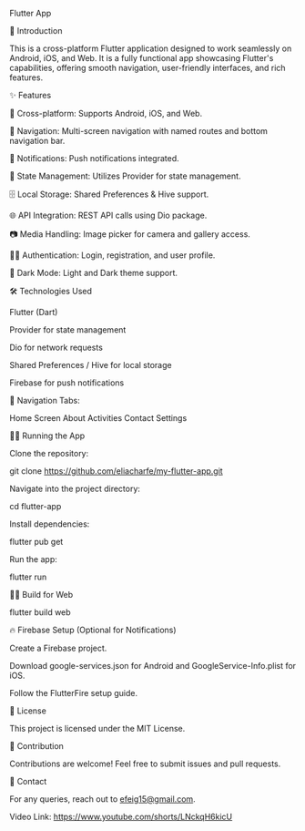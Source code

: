 Flutter App

📱 Introduction

This is a cross-platform Flutter application designed to work seamlessly on Android, iOS, and Web. It is a fully functional app showcasing Flutter's capabilities, offering smooth navigation, user-friendly interfaces, and rich features.

✨ Features

🔄 Cross-platform: Supports Android, iOS, and Web.

🧭 Navigation: Multi-screen navigation with named routes and bottom navigation bar.

🔔 Notifications: Push notifications integrated.

📄 State Management: Utilizes Provider for state management.

🗄️ Local Storage: Shared Preferences & Hive support.

🌐 API Integration: REST API calls using Dio package.

📷 Media Handling: Image picker for camera and gallery access.

🧑‍💻 Authentication: Login, registration, and user profile.

🌙 Dark Mode: Light and Dark theme support.

🛠️ Technologies Used

Flutter (Dart)

Provider for state management

Dio for network requests

Shared Preferences / Hive for local storage

Firebase for push notifications


🔄 Navigation Tabs:

Home Screen 
About
Activities
Contact
Settings

🏃‍♂️ Running the App

Clone the repository:

git clone https://github.com/eliacharfe/my-flutter-app.git

Navigate into the project directory:

cd flutter-app

Install dependencies:

flutter pub get

Run the app:

flutter run

🧑‍💻 Build for Web

flutter build web

🔥 Firebase Setup (Optional for Notifications)

Create a Firebase project.

Download google-services.json for Android and GoogleService-Info.plist for iOS.

Follow the FlutterFire setup guide.

📜 License

This project is licensed under the MIT License.

🙌 Contribution

Contributions are welcome! Feel free to submit issues and pull requests.

📧 Contact

For any queries, reach out to efeig15@gmail.com.

Video Link: https://www.youtube.com/shorts/LNckqH6kicU


